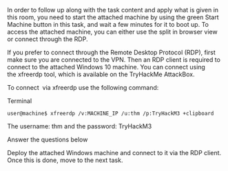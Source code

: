 In order to follow up along with the task content and apply what is given in this room, you need to start the attached machine by using the green Start Machine button in this task, and wait a few minutes for it to boot up. To access the attached machine, you can either use the split in browser view or connect through the RDP.

If you prefer to connect through the Remote Desktop Protocol (RDP), first make sure you are connected to the VPN. Then an RDP client is required to connect to the attached Windows 10 machine. You can connect using the xfreerdp tool, which is available on the TryHackMe AttackBox.

To connect  via xfreerdp use the following command:

Terminal

```shell-session
user@machine$ xfreerdp /v:MACHINE_IP /u:thm /p:TryHackM3 +clipboard
```

The username: thm and the password: TryHackM3   

Answer the questions below

Deploy the attached Windows machine and connect to it via the RDP client. Once this is done, move to the next task.